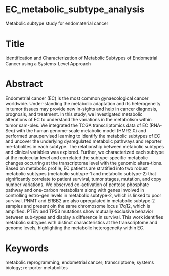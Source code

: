 # EC_metabolic_subtype_analysis
Metabolic subtype study for endomaterial cancer

# Title
Identification and Characterization of Metabolic Subtypes of Endometrial Cancer using a Systems-Level Approach

# Abstract 
Endometrial cancer (EC) is the most common gynaecological cancer worldwide. Under-standing the metabolic adaptation and its heterogeneity in tumor tissues may provide new in-sights and help in cancer diagnosis, prognosis, and treatment. In this study, we investigated metabolic alterations of EC to understand the variations in the metabolism within tumor sam-ples. We integrated the TCGA transcriptomics data of EC (RNA-Seq) with the human genome-scale metabolic model (HMR2.0) and performed unsupervised learning to identify the metabolic subtypes of EC and uncover the underlying dysregulated metabolic pathways and reporter me-tabolites in each subtype. The relationship between metabolic subtypes and clinical variables was explored. Further, we characterized each subtype at the molecular level and correlated the subtype-specific metabolic changes occurring at the transcriptome level with the genomic altera-tions. Based on metabolic profile, EC patients are stratified into two robust metabolic subtypes (metabolic subtype-1 and metabolic subtype-2) that significantly correlate to patient survival, tumor stages, mutation, and copy number variations. We observed co-activation of pentose phosphate pathway and one-carbon metabolism along with genes involved in controlling estro-gen levels in metabolic subtype-2, which is linked to poor survival. PNMT and ERBB2 are also upregulated in metabolic subtype-2 samples and present oin the same chromosome locus 17q12, which is amplified. PTEN and TP53 mutations show mutually exclusive behavior between sub-types and display a difference in survival. This work identifies metabolic subtypes with distinct characteristics at the transcriptome and genome levels, highlighting the metabolic heterogeneity within EC.

# Keywords 
metabolic reprogramming; endometrial cancer; transcriptome; systems biology; re-porter metabolites

